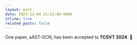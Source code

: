 ```yaml
---
layout: post
date: 2023-12-04 21:52:00-0400
inline: true
related_posts: false
---
```


One paper, aAST-GCN, has been accepted to **TCSVT 2024**.  🤩

